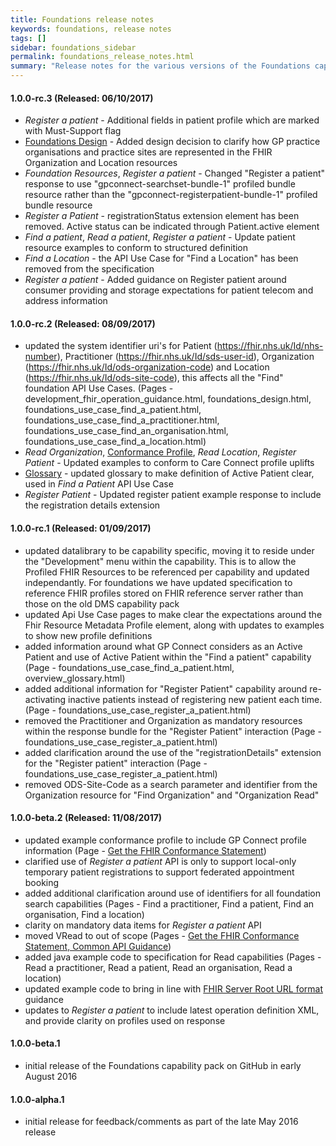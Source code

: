 ```yaml
---
title: Foundations release notes
keywords: foundations, release notes
tags: []
sidebar: foundations_sidebar
permalink: foundations_release_notes.html
summary: "Release notes for the various versions of the Foundations capability"
---
```


#### 1.0.0-rc.3 (Released: 06/10/2017)
- *Register a patient* - Additional fields in patient profile which are marked with Must-Support flag 
- [Foundations Design](foundations_design.html#definition-of-organisation-and-location-entities) - Added design decision to clarify how GP practice organisations and practice sites are represented in the FHIR Organization and Location resources
- *Foundation Resources*, *Register a patient* - Changed "Register a patient" response to use "gpconnect-searchset-bundle-1" profiled bundle resource rather than the "gpconnect-registerpatient-bundle-1" profiled bundle resource
- *Register a Patient* - registrationStatus extension element has been removed. Active status can be indicated through Patient.active element
- *Find a patient*, *Read a patient*, *Register a patient* - Update patient resource examples to conform to structured definition
- *Find a Location* - the API Use Case for "Find a Location" has been removed from the specification
- *Register a patient* - Added guidance on Register patient around consumer providing and storage expectations for patient telecom and address information

#### 1.0.0-rc.2 (Released: 08/09/2017)
- updated the system identifier uri's for Patient (https://fhir.nhs.uk/Id/nhs-number), Practitioner (https://fhir.nhs.uk/Id/sds-user-id), Organization (https://fhir.nhs.uk/Id/ods-organization-code) and Location (https://fhir.nhs.uk/Id/ods-site-code), this affects all the "Find" foundation API Use Cases. (Pages - development_fhir_operation_guidance.html, foundations_design.html, foundations_use_case_find_a_patient.html, foundations_use_case_find_a_practitioner.html, foundations_use_case_find_an_organisation.html, foundations_use_case_find_a_location.html)
- *Read Organization*, [Conformance Profile](foundations_use_case_get_the_fhir_conformance_profile.html), *Read Location*, *Register Patient* - Updated examples to conform to Care Connect profile uplifts
- [Glossary](overview_glossary.html#active-patient) - updated glossary to make definition of Active Patient clear, used in *Find a Patient* API Use Case
- *Register Patient* - Updated register patient example response to include the registration details extension

#### 1.0.0-rc.1 (Released: 01/09/2017)
- updated datalibrary to be capability specific, moving it to reside under the "Development" menu within the capability. This is to allow the Profiled FHIR Resources to be referenced per capability and updated independantly. For foundations we have updated specification to reference FHIR profiles stored on FHIR reference server rather than those on the old DMS capability pack
- updated Api Use Case pages to make clear the expectations around the Fhir Resource Metadata Profile element, along with updates to examples to show new profile definitions
- added information around what GP Connect considers as an Active Patient and use of Active Patient within the "Find a patient" capability (Page - foundations_use_case_find_a_patient.html, overview_glossary.html)
- added additional information for "Register Patient" capability around re-activating inactive patients instead of registering new patient each time. (Page - foundations_use_case_register_a_patient.html)
- removed the Practitioner and Organization as mandatory resources within the response bundle for the "Register Patient" interaction (Page - foundations_use_case_register_a_patient.html)
- added clarification around the use of the "registrationDetails" extension for the "Register patient" interaction (Page - foundations_use_case_register_a_patient.html)
- removed ODS-Site-Code as a search parameter and identifier from the Organization resource for "Find Organization" and "Organization Read"

#### 1.0.0-beta.2 (Released: 11/08/2017)
- updated example conformance profile to include GP Connect profile information (Page - [Get the FHIR Conformance Statement](foundations_use_case_get_the_fhir_conformance_profile.html))
- clarified use of *Register a patient* API is only to support local-only temporary patient registrations to support federated appointment booking
- added additional clarification around use of identifiers for all foundation search capabilities (Pages - Find a practitioner, Find a patient, Find an organisation, Find a location)
- clarity on mandatory data items for *Register a patient* API
- moved VRead to out of scope (Pages - [Get the FHIR Conformance Statement, Common API Guidance](foundations_use_case_get_the_fhir_conformance_profile.html))
- added java example code to specification for Read capabilities (Pages - Read a practitioner, Read a patient, Read an organisation, Read a location)
- updated example code to bring in line with [FHIR Server Root URL format](development_fhir_api_guidance.html#fhir-api-versioning) guidance
- updates to *Register a patient* to include latest operation definition XML, and provide clarity on profiles used on response

#### 1.0.0-beta.1
- initial release of the Foundations capability pack on GitHub in early August 2016
  
#### 1.0.0-alpha.1
- initial release for feedback/comments as part of the late May 2016 release
